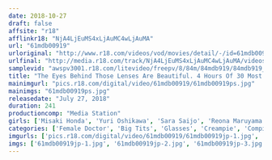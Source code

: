 ```yaml
---
date: 2018-10-27
draft: false
affsite: "r18"
afflinkr18: "NjA4LjEuMS4xLjAuMC4wLjAuMA"
url: "61mdb00919"
urloriginal: "http://www.r18.com/videos/vod/movies/detail/-/id=61mdb00919"
urlfinal: "http://media.r18.com/track/NjA4LjEuMS4xLjAuMC4wLjAuMA/videos/vod/movies/detail/-/id=61mdb00919"
samplevid: "awspv3001.r18.com/litevideo/freepv/8/84m/84mdb919/84mdb919_dmb_w.mp4"
title: "The Eyes Behind Those Lenses Are Beautiful. 4 Hours Of 30 Most Beautiful Women With Serious Yet Sexy Glasses"
mainimgurl: "pics.r18.com/digital/video/61mdb00919/61mdb00919ps.jpg"
mainimgs: "61mdb00919ps.jpg"
releasedate: "July 27, 2018"
duration: 241
productioncomp: "Media Station"
girls: ['Misaki Honda', 'Yuri Oshikawa', 'Sara Saijo', 'Reona Maruyama', 'Mizuna Wakatsuki', 'Miyu Saito', 'Natsuko Mishima', 'Arisa Hanyu', 'Tsubasa Arisaka', 'Nami Sekine']
categories: ['Female Doctor', 'Big Tits', 'Glasses', 'Creampie', 'Compilation', 'Over 4 Hours', 'Hi-Def']
imgurls: ['pics.r18.com/digital/video/61mdb00919/61mdb00919jp-1.jpg', 'pics.r18.com/digital/video/61mdb00919/61mdb00919jp-2.jpg', 'pics.r18.com/digital/video/61mdb00919/61mdb00919jp-3.jpg', 'pics.r18.com/digital/video/61mdb00919/61mdb00919jp-4.jpg', 'pics.r18.com/digital/video/61mdb00919/61mdb00919jp-5.jpg', 'pics.r18.com/digital/video/61mdb00919/61mdb00919jp-6.jpg', 'pics.r18.com/digital/video/61mdb00919/61mdb00919jp-7.jpg', 'pics.r18.com/digital/video/61mdb00919/61mdb00919jp-8.jpg', 'pics.r18.com/digital/video/61mdb00919/61mdb00919jp-9.jpg', 'pics.r18.com/digital/video/61mdb00919/61mdb00919jp-10.jpg', 'pics.r18.com/digital/video/61mdb00919/61mdb00919jp-11.jpg', 'pics.r18.com/digital/video/61mdb00919/61mdb00919jp-12.jpg', 'pics.r18.com/digital/video/61mdb00919/61mdb00919jp-13.jpg', 'pics.r18.com/digital/video/61mdb00919/61mdb00919jp-14.jpg', 'pics.r18.com/digital/video/61mdb00919/61mdb00919jp-15.jpg', 'pics.r18.com/digital/video/61mdb00919/61mdb00919jp-16.jpg', 'pics.r18.com/digital/video/61mdb00919/61mdb00919jp-17.jpg', 'pics.r18.com/digital/video/61mdb00919/61mdb00919jp-18.jpg', 'pics.r18.com/digital/video/61mdb00919/61mdb00919jp-19.jpg', 'pics.r18.com/digital/video/61mdb00919/61mdb00919jp-20.jpg']
imgs: ['61mdb00919jp-1.jpg', '61mdb00919jp-2.jpg', '61mdb00919jp-3.jpg', '61mdb00919jp-4.jpg', '61mdb00919jp-5.jpg', '61mdb00919jp-6.jpg', '61mdb00919jp-7.jpg', '61mdb00919jp-8.jpg', '61mdb00919jp-9.jpg', '61mdb00919jp-10.jpg', '61mdb00919jp-11.jpg', '61mdb00919jp-12.jpg', '61mdb00919jp-13.jpg', '61mdb00919jp-14.jpg', '61mdb00919jp-15.jpg', '61mdb00919jp-16.jpg', '61mdb00919jp-17.jpg', '61mdb00919jp-18.jpg', '61mdb00919jp-19.jpg', '61mdb00919jp-20.jpg']
---
```

